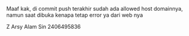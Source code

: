 Maaf kak, di commit push terakhir sudah ada allowed host domainnya, namun saat dibuka kenapa tetap error ya dari web nya

Z Arsy Alam Sin
2406495836
